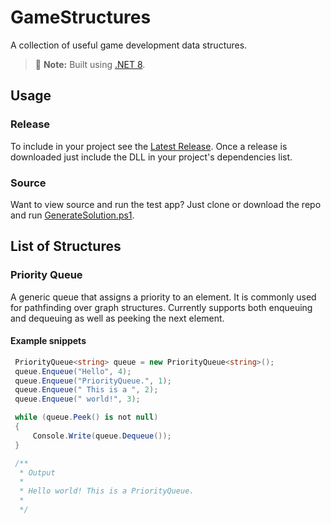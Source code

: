 # GameStructures
 A collection of useful game development data structures.
 > :memo: **Note:** Built using [.NET 8](https://dotnet.microsoft.com/en-us/download/dotnet/8.0).
 ## Usage
  ### Release
   To include in your project see the [Latest Release](https://github.com/zocton/GameStructures/releases/latest). Once a release is downloaded just include the DLL in your project's dependencies list.
  ### Source
   Want to view source and run the test app? Just clone or download the repo and run [GenerateSolution.ps1](/GenerateSolution.ps1).
 ## List of Structures
  ### Priority Queue
   A generic queue that assigns a priority to an element. It is commonly used for pathfinding over graph structures. Currently supports both enqueuing and dequeuing as well as peeking the next element.
   #### Example snippets
   ```cs
    PriorityQueue<string> queue = new PriorityQueue<string>();
    queue.Enqueue("Hello", 4);
    queue.Enqueue("PriorityQueue.", 1);
    queue.Enqueue(" This is a ", 2);
    queue.Enqueue(" world!", 3);

    while (queue.Peek() is not null)
    {
        Console.Write(queue.Dequeue());
    }

    /**
     * Output
     *
     * Hello world! This is a PriorityQueue.
     *
     */
   ```
